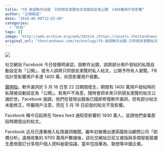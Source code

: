 ```yaml
---
title: "FB 承認軟件出錯　只供朋友瀏覽帖文或被設定為公開　1400萬用戶受影響"
author: "立場報道"
date: "2018-06-08T12:02:00"
categories:
  - "科技"
tags: []
image: "http://web.archive.org/web/2021im_/https://assets.thestandnews.com/media/photos/mark_ZJAGU.png"
original_url: "thestandnews.com/technology/fb-承認軟件出錯-只供朋友瀏覽帖文或被設定為公開-1400萬用戶受影響"
---
```

![](http://web.archive.org/web/2021im_/https://assets.thestandnews.com/media/photos/mark_ZJAGU.png)

社交網站 Facebook 今日發聲明承認，因軟件出錯，誤將部分用戶發帖的私隱自動設定為「公開」，或令人誤將只供朋友瀏覽的私人帖文，公開予所有人瀏覽。FB 估計受影響用戶多達 1400 萬，向受影響用戶致歉。

[聲明指](http://web.archive.org/web/20211229134053/https://newsroom.fb.com/news/2018/06/audience-selector-error/)，軟件漏洞於 5 月 18 日至 22 日期間發生，期間有 1400 萬用戶發帖時的私隱被自動設定為「公開」。若用戶不為意，隨時會把本來只供朋友瀏覽的帖文公諸於世。Facebook 強調，他們在發現出錯後已隨即修復軟件漏洞，但有部分帖文未能修正，呼籲用戶注意，而在 5 月 18 日前發的貼文不受影響。

Facebook 稱今日起將在 News feed 通知受影響的 1400 萬人，並請他們查看那段時期發出的帖文。

Facebook 近月已連番捲入私隱漏洞醜聞。繼年初被爆出遭英國政治顧問公司「劍橋分析」違規收集約 8700 萬用戶數據後，該社交網站日前又被指與多間智能裝置生產商簽訂分享用戶個人資料秘密協議，當中包括華為、聯想等中國企業。